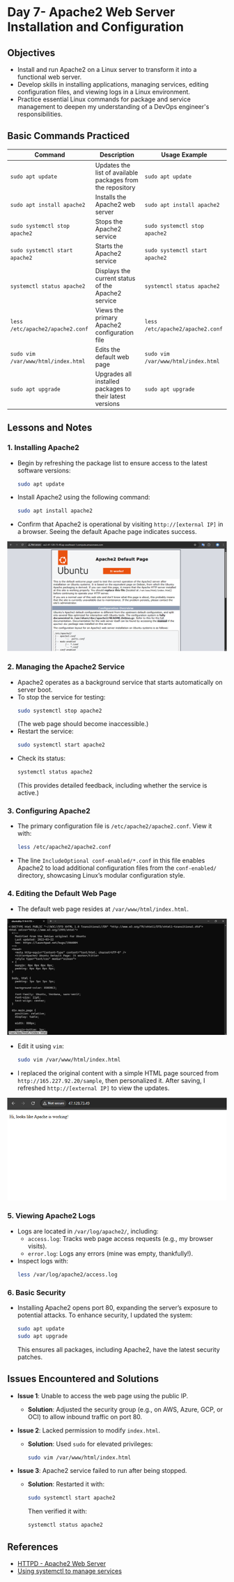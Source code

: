 

# Day 7- Apache2 Web Server Installation and Configuration

## Objectives
- Install and run Apache2 on a Linux server to transform it into a functional web server.
- Develop skills in installing applications, managing services, editing configuration files, and viewing logs in a Linux environment.
- Practice essential Linux commands for package and service management to deepen my understanding of a DevOps engineer's responsibilities.



## Basic Commands Practiced

| Command                    | Description                                   | Usage Example                    |
|----------------------------|-----------------------------------------------|----------------------------------|
| `sudo apt update`          | Updates the list of available packages from the repository | `sudo apt update`                |
| `sudo apt install apache2` | Installs the Apache2 web server               | `sudo apt install apache2`       |
| `sudo systemctl stop apache2` | Stops the Apache2 service                  | `sudo systemctl stop apache2`    |
| `sudo systemctl start apache2`| Starts the Apache2 service                | `sudo systemctl start apache2`   |
| `systemctl status apache2` | Displays the current status of the Apache2 service | `systemctl status apache2`       |
| `less /etc/apache2/apache2.conf` | Views the primary Apache2 configuration file | `less /etc/apache2/apache2.conf` |
| `sudo vim /var/www/html/index.html` | Edits the default web page        | `sudo vim /var/www/html/index.html` |
| `sudo apt upgrade`         | Upgrades all installed packages to their latest versions | `sudo apt upgrade`               |



## Lessons and Notes

### 1. **Installing Apache2**
- Begin by refreshing the package list to ensure access to the latest software versions:
  ```bash
  sudo apt update
  ```
- Install Apache2 using the following command:
  ```bash
  sudo apt install apache2
  ```
- Confirm that Apache2 is operational by visiting `http://[external IP]` in a browser. Seeing the default Apache page indicates success.

![Checking Default Apache Site](/screenshots/day-7/apache-test.png)

### 2. **Managing the Apache2 Service**
- Apache2 operates as a background service that starts automatically on server boot.
- To stop the service for testing:
  ```bash
  sudo systemctl stop apache2
  ```
  (The web page should become inaccessible.)
- Restart the service:
  ```bash
  sudo systemctl start apache2
  ```
- Check its status:
  ```bash
  systemctl status apache2
  ```
  (This provides detailed feedback, including whether the service is active.)

### 3. **Configuring Apache2**
- The primary configuration file is `/etc/apache2/apache2.conf`. View it with:
  ```bash
  less /etc/apache2/apache2.conf
  ```
- The line `IncludeOptional conf-enabled/*.conf` in this file enables Apache2 to load additional configuration files from the `conf-enabled/` directory, showcasing Linux’s modular configuration style.

### 4. **Editing the Default Web Page**
- The default web page resides at `/var/www/html/index.html`.

![View file index.html](/screenshots/day-7/inside-file-index-html.png)

- Edit it using `vim`:
  ```bash
  sudo vim /var/www/html/index.html
  ```

- I replaced the original content with a simple HTML page sourced from `http://165.227.92.20/sample`, then personalized it. After saving, I refreshed `http://[external IP]` to view the updates.

![Change Default Page Apache](/screenshots/day-7/default-web-edited.png)

### 5. **Viewing Apache2 Logs**
- Logs are located in `/var/log/apache2/`, including:
  - `access.log`: Tracks web page access requests (e.g., my browser visits).
  - `error.log`: Logs any errors (mine was empty, thankfully!).
- Inspect logs with:
  ```bash
  less /var/log/apache2/access.log
  ```

### 6. **Basic Security**
- Installing Apache2 opens port 80, expanding the server’s exposure to potential attacks. To enhance security, I updated the system:
  ```bash
  sudo apt update
  sudo apt upgrade
  ```
  This ensures all packages, including Apache2, have the latest security patches.


## Issues Encountered and Solutions

- **Issue 1**: Unable to access the web page using the public IP.
  - **Solution**: Adjusted the security group (e.g., on AWS, Azure, GCP, or OCI) to allow inbound traffic on port 80.

- **Issue 2**: Lacked permission to modify `index.html`.
  - **Solution**: Used `sudo` for elevated privileges:
    ```bash
    sudo vim /var/www/html/index.html
    ```

- **Issue 3**: Apache2 service failed to run after being stopped.
  - **Solution**: Restarted it with:
    ```bash
    sudo systemctl start apache2
    ```
    Then verified it with:
    ```bash
    systemctl status apache2
    ```



## References
- [HTTPD - Apache2 Web Server](https://documentation.ubuntu.com/server/how-to/web-services/install-apache2/index.html)
- [Using systemctl to manage services](https://www.digitalocean.com/community/tutorials/how-to-use-systemctl-to-manage-systemd-services-and-units)

